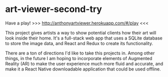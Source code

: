 # art-viewer-second-try

Have a play! >>> http://anthonyartviewer.herokuapp.com/#/play <<<

This project gives artists a way to show potential clients how their art will look inside their home. It's a full-stack web app that uses a SQLite database to store the image data, and React and Redux to create its functionality.

There are a ton of directions I'd like to take this projects in. Among other things, in the future I am hoping to incorporate elements of Augmented Reality (AR) to make the user experience much more fluid and accurate, and make it a React Native downloadable application that could be used offline.
